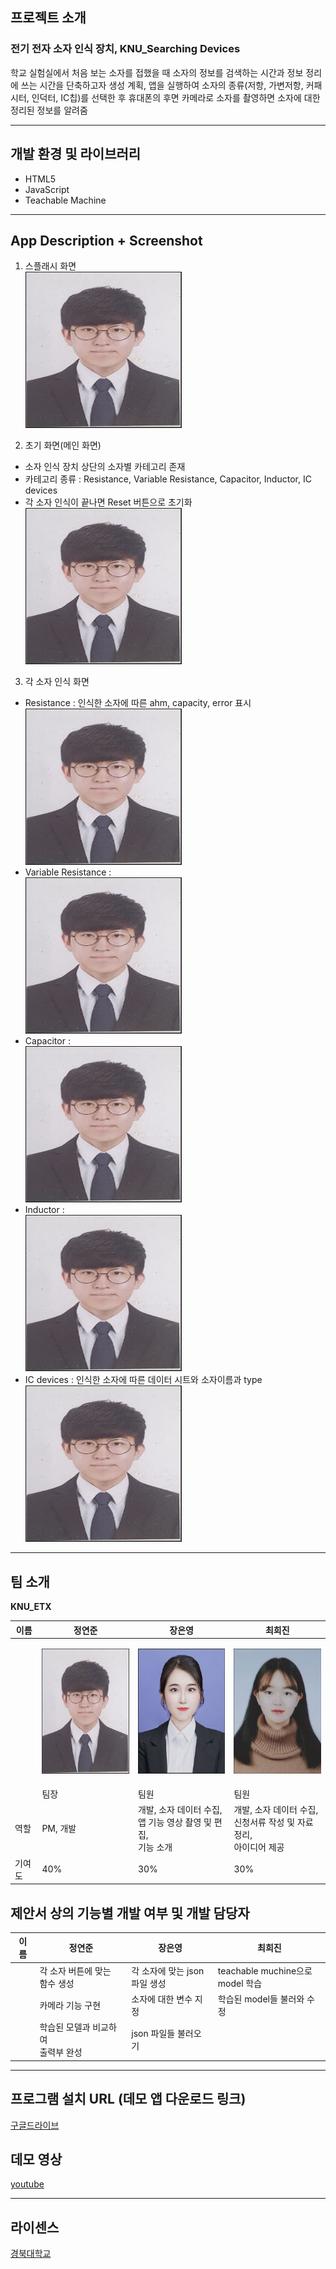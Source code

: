## 프로젝트 소개

### 전기 전자 소자 인식 장치, KNU_Searching Devices

학교 실험실에서 처음 보는 소자를 접했을 때 소자의 정보를 검색하는 시간과 정보 정리에 쓰는 시간을 단축하고자 생성 계획, 앱을 실행하여 소자의 종류(저항, 가변저항, 커패시터, 인덕터, IC칩)를 선택한 후 휴대폰의 후면 카메라로 소자를 촬영하면 소자에 대한 정리된 정보를 알려줌

---

## 개발 환경 및 라이브러리

- HTML5
- JavaScript
- Teachable Machine

---

## App Description + Screenshot

1. 스플래시 화면 <Br>
   <img src="./readme/정연준.JPG" width="250px" height="250px">

2. 초기 화면(메인 화면)
- 소자 인식 장치 상단의 소자별 카테고리 존재
- 카테고리 종류 : Resistance, Variable Resistance, Capacitor, Inductor, IC devices
- 각 소자 인식이 끝나면 Reset 버튼으로 초기화 <Br>
  <img src="./readme/정연준.JPG" width="250px" height="250px">

3. 각 소자 인식 화면
- Resistance : 인식한 소자에 따른 ahm, capacity, error 표시 <Br>
  <img src="./readme/정연준.JPG" width="250px" height="250px">
- Variable Resistance : <Br>
  <img src="./readme/정연준.JPG" width="250px" height="250px">
- Capacitor : <Br>
  <img src="./readme/정연준.JPG" width="250px" height="250px">
- Inductor : <Br>
  <img src="./readme/정연준.JPG" width="250px" height="250px">
- IC devices : 인식한 소자에 따른 데이터 시트와 소자이름과 type <Br>
  <img src="./readme/정연준.JPG" width="250px" height="250px">

---

## 팀 소개

**KNU_ETX**

|   이름   | 정연준                                                                                                                 | 장은영                                                                                                                 | 최희진                                                                                                                 
| -------- | --------------------------------------------------------------------------------------------------------------------- | --------------------------------------------------------------------------------------------------------------------- | --------------------------------------------------------------------------------------------------------------------- 
|          | <p align="center"><img src="./readme/정연준.JPG" width="200px" height="200px"></p>                                    | <p align="center"><img src="./readme/장은영.JPG" width="200px" height="200px"></p>                                    | <p align="center"><img src="./readme/최희진.JPG" width="200px" height="200px"></p>                                    
|          | 팀장                                                                                                                  | 팀원                                                                                                                  | 팀원                                                                                                                  
|   역할   | PM, 개발                                                                                                              | 개발, 소자 데이터 수집,<br> 앱 기능 영상 촬영 및 편집,<br> 기능 소개                                                                                                              | 개발, 소자 데이터 수집,<br> 신청서류 작성 및 자료 정리,<br> 아이디어 제공                                                                                                              
|  기여도  | 40%                                                                                                                  | 30%                                                                                                                  | 30%                                                                                                                  

## 제안서 상의 기능별 개발 여부 및 개발 담당자

|   이름   | 정연준                                                                                                                 | 장은영                                                                                                                 | 최희진                                                                                                                 |
| -------- | --------------------------------------------------------------------------------------------------------------------- | --------------------------------------------------------------------------------------------------------------------- | --------------------------------------------------------------------------------------------------------------------- |
|          | 각 소자 버튼에 맞는<br> 함수 생성                                                                                          | 각 소자에 맞는 json<br> 파일 생성                                                                                          | teachable muchine으로<br> model 학습                                                                                          |
|          | 카메라 기능 구현                                                                                                        | 소자에 대한 변수 지정                                                                                                        | 학습된 model들 불러와 수정                                                                                                        |
|          | 학습된 모델과 비교하여<br> 출력부 완성                                                                                   | json 파일들 불러오기                                                                                   |                                                                                    |

---

## 프로그램 설치 URL (데모 앱 다운로드 링크)

[구글드라이브](https://drive.google.com/drive/folders/1QztO9cBt-DbEMAD4O0nkm5--Hy21n46N?usp=share_link)

## 데모 영상

[youtube](https://youtu.be/3a5JKWZjEsM)

---

## 라이센스

[경북대학교](https://www.knu.ac.kr/wbbs/wbbs/main/main.action)
